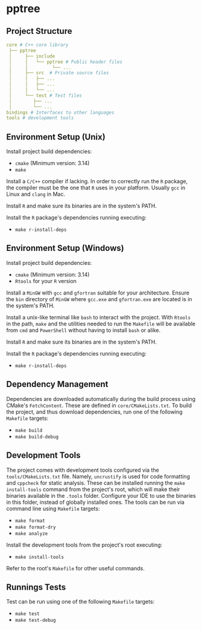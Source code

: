 # pptree

## Project Structure

```yaml
core # C++ core library
 ├── pptree
 │     ├── include
 │     │   └── pptree # Public header files
 │     │         └── ...
 │     ├── src  # Private source files
 │     │   ├── ...
 │     │   ├── ...
 │     │   └── ...
 │     └── test # Test files
 │        ├── ...
 │        └── ...
bindings # Interfaces to other languages
tools # development tools
```

## Environment Setup (Unix)

Install project build dependencies:

- `cmake` (Minimum version: 3.14)
- `make`

Install a `C/C++` compiler if lacking. In order to correctly run the `R` package, the compiler must be the one that `R` uses in your platform. Usually `gcc` in Linux and `clang` in Mac.

Install `R` and make sure its binaries are in the system's PATH.

Install the `R` package's dependencies running executing:

- `make r-install-deps`

## Environment Setup (Windows)

Install project build dependencies:

- `cmake` (Minimum version: 3.14)
- `Rtools` for your `R` version

Install a `MinGW` with `gcc` and `gfortran` suitable for your architecture. Ensure the `bin` directory of `MinGW` where `gcc.exe` and `gfortran.exe` are located is in the system's PATH.

Install a unix-like terminal like `bash` to interact with the project. With `Rtools` in the path, `make` and the utilities needed to run the `Makefile` will be available from `cmd` and `PowerShell` without having to install `bash` or alike.

Install `R` and make sure its binaries are in the system's PATH.

Install the `R` package's dependencies running executing:

- `make r-install-deps`

## Dependency Management

Dependencies are downloaded automatically during the build process using CMake's `FetchContent`. These are defined in `core/CMakeLists.txt`. To build the project, and thus download dependencies, run one of the following `Makefile` targets:

- `make build`
- `make build-debug`

## Development Tools

The project comes with development tools configured via the `tools/CMakeLists.txt` file. Namely, `uncrustify` is used for code formatting and `cppcheck` for static analysis. These can be installed running the `make install-tools` command from the project's root, which will make their binaries available in the `.tools` folder. Configure your IDE to use the binaries in this folder, instead of globally installed ones. The tools can be run via command line using `Makefile` targets:

- `make format`
- `make format-dry`
- `make analyze`

Install the development tools from the project's root executing:

- `make install-tools`

Refer to the root's `Makefile` for other useful commands.

## Runnings Tests

Test can be run using one of the following `Makefile` targets:

- `make test`
- `make test-debug`

